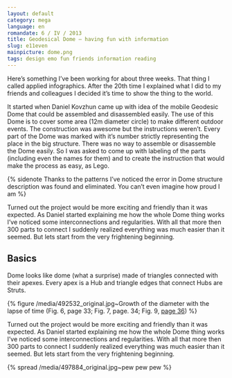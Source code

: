 ```yaml
---
layout: default
category: mega
language: en
romandate: 6 / IV / 2013
title: Geodesical Dome — having fun with information
slug: e11even
mainpicture: dome.png
tags: design emo fun friends information reading 
---
```


Here’s something I’ve been working for about three weeks. That thing I called applied infographics. After the 20th time I explained what I did to my friends and colleagues I decided it’s time to show the thing to the world.

It started when Daniel Kovzhun came up with idea of the mobile Geodesic Dome that could be assembled and disassembled easily. The use of this Dome is to cover some area (12m diameter circle) to make different outdoor events. The construction was awesome but the instructions weren’t. Every part of the Dome was marked with it’s number strictly representing the place in the big structure. There was no way to assemble or disassemble the Dome easily. So I was asked to come up with labeling of the parts (including even the names for them) and to create the instruction that would make the process as easy, as Lego.

{% sidenote Thanks to the patterns I’ve noticed the error in Dome structure description was found and eliminated. You can’t even imagine how proud I am %}

Turned out the project would be more exciting and friendly than it was expected. As Daniel started explaining me how the whole Dome thing works I’ve noticed some interconnections and regularities. With all that more then 300 parts to connect I suddenly realized everything was much easier than it seemed. But lets start from the very frightening beginning.

## Basics

Dome looks like dome (what a surprise) made of triangles connected with their apexes. Every apex is a Hub and triangle edges that connect Hubs are Struts.

{% figure /media/492532_original.jpg~Growth of the diameter with the lapse of time (Fig. 6, page 33; Fig. 7, page. 34; Fig. 9, <a href="#">page 36</a>) %}

Turned out the project would be more exciting and friendly than it was expected. As Daniel started explaining me how the whole Dome thing works I’ve noticed some interconnections and regularities. With all that more then 300 parts to connect I suddenly realized everything was much easier than it seemed. But lets start from the very frightening beginning.

{% spread /media/497884_original.jpg~pew pew pew %}